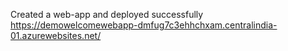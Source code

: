 Created a web-app and deployed successfully
https://demowelcomewebapp-dmfug7c3ehhchxam.centralindia-01.azurewebsites.net/
